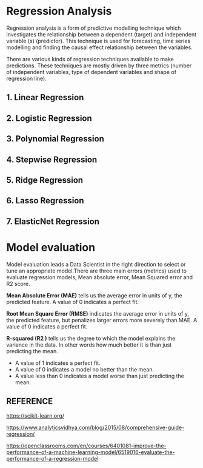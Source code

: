 # Regression Analysis

Regression analysis is a form of predictive modelling technique which investigates the relationship between a dependent (target) and independent variable (s) (predictor). This technique is used for forecasting, time series modelling and finding the causal effect relationship between the variables.

There are various kinds of regression techniques available to make predictions. These techniques are mostly driven by three metrics (number of independent variables, type of dependent variables and shape of regression line).

## 1. Linear Regression

## 2. Logistic Regression

## 3. Polynomial Regression

## 4. Stepwise Regression

## 5. Ridge Regression

## 6. Lasso Regression

## 7. ElasticNet Regression

# Model evaluation 

Model evaluation leads a Data Scientist in the right direction to select or tune an appropriate model.There are three main errors (metrics) used to evaluate regression models, Mean absolute error, Mean Squared error and R2 score.

**Mean Absolute Error (MAE)** tells us the average error in units of y, the predicted feature. A value of 0 indicates a perfect fit. 

**Root Mean Square Error (RMSE)** indicates the average error in units of y, the predicted feature, but penalizes larger errors more severely than MAE. A value of 0 indicates a perfect fit. 

**R-squared (R2 )** tells us the degree to which the model explains the variance in the data. In other words how much better it is than just predicting the mean. 
+ A value of 1 indicates a perfect fit.
+ A value of 0 indicates a model no better than the mean. 
+ A value less than 0 indicates a model worse than just predicting the mean.

## REFERENCE 

https://scikit-learn.org/

https://www.analyticsvidhya.com/blog/2015/08/comprehensive-guide-regression/

https://openclassrooms.com/en/courses/6401081-improve-the-performance-of-a-machine-learning-model/6519016-evaluate-the-performance-of-a-regression-model
